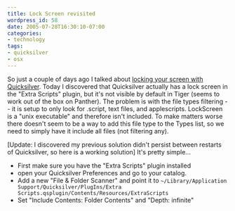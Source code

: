 ```yaml
---
title: Lock Screen revisited
wordpress_id: 58
date: 2005-07-28T16:30:10-07:00
categories:
- technology
tags:
- quicksilver
- osx
---
```

So just a couple of days ago I talked about [locking your screen with Quicksilver][lockscreen].  Today I discovered that
Quicksilver actually has a lock screen in the "Extra Scripts" plugin, but it's not visible by default in Tiger (seems to
work out of the box on Panther).  The problem is with the file types filtering -- it is setup to only look for .script,
text files, and applescripts.  LockScreen is a "unix executable" and therefore isn't included.  To make matters worse
there doesn't seem to be a way to add this file type to the Types list, so we need to simply have it include all files
(not filtering any).

[Update: I discovered my previous solution didn't persist between restarts of Quicksilver, so here is a working
solution] It's pretty simple...

* First make sure you have the "Extra Scripts" plugin installed
* open your Quicksilver Preferences and go to your catalog.  
* Add a new "File & Folder Scanner" and point it to `~/Library/Application Support/Quicksilver/PlugIns/Extra
Scripts.qsplugin/Contents/Resources/ExtraScripts`
* Set "Include Contents: Folder Contents" and "Depth: infinite"

[lockscreen]: http://willnorris.com/2005/07/lock-screen

